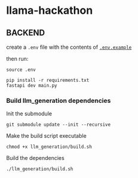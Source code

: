 # llama-hackathon

## BACKEND

create a `.env` file with the contents of [`.env.example`](.env.example)

then run:

```
source .env
```

```
pip install -r requirements.txt
fastapi dev main.py
```

### Build llm_generation dependencies

Init the submodule
```
git submodule update --init --recursive
```

Make the build script executable
```
chmod +x llm_generation/build.sh
```

Build the dependencies
```
./llm_generation/build.sh
```